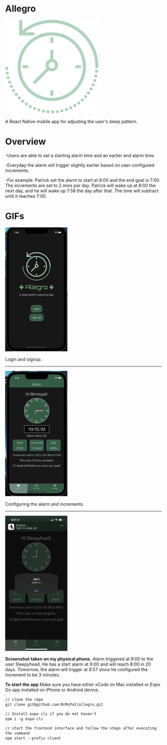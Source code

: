 # Allegro

<img src="client/assets/rewind-time.png" width="300">

A React Native mobile app for adjusting the user's sleep pattern.

# Overview

-Users are able to set a starting alarm time and an earlier end alarm time.

-Everyday the alarm will trigger slightly earlier based on user-configured increments.

-For example: Patrick set the alarm to start at 8:00 and the end goal is 7:00. The increments are set to 2 mins per day.
Patrick will wake up at 8:00 the next day, and he will wake up 7:58 the day after that. The time will subtract until it reaches 7:00.

# GIFs

<img src="client/assets/Allegro1.gif" width="200">

Login and signup.

---

<img src="client/assets/Allegro2.gif" width="200">

Configuring the alarm and increments.

---

<img src="client/assets/AllegroNotif.png" width="200">

**Screenshot taken on my physical phone.** Alarm triggered at 9:00 to the user Sleepyhead. He has a start alarm at 9:00 and will reach 8:00 in 20 days. Tomorrow, the alarm will trigger at 8:57 since he configured the increment to be 3 minutes.

**To start the app**
Make sure you have either xCode on Mac installed or Expo Go app installed on iPhone or Android device.

```
// clone the repo
git clone git@github.com:MrMcPat/allegro.git
```

```
// Install expo cli if you do not haven't
npm i -g expo-cli
```

```
// start the frontend interface and follow the steps after executing the command
npm start --prefix client
```
